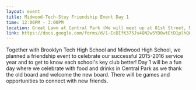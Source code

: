```yaml
---
layout: event
title: Midwood-Tech-Stuy Friendship Event Day 1
time: 12:00PM - 3:00PM
location: Great Lawn at Central Park (We will meet up at 81st Street, Museum of Natural History Train Station.)
link: https://docs.google.com/forms/d/1-EcDIfK375Js4QN2w5YD0wtEtD1plhQ6n-aHWFpZ0dY/
---
```

Together with Brooklyn Tech High School and Midwood High School, we planned a friendship event to celebrate our successful 2015-2016 service year and to get to know each school's key club better! Day 1 will be a fun day where we celebrate with food and drinks in Central Park as we thank the old board and welcome the new board. There will be games and opportunities to connect with new friends.